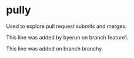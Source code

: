 # pully

Used to explore pull request submits and merges.

This line was added by byerun on branch feature1.

This line was added on branch branchy.
